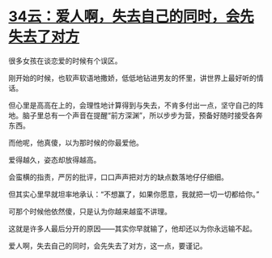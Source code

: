 # [34云：爱人啊，失去自己的同时，会先失去了对方](https://github.com/platojobs/SFLOG/issues/34)

很多女孩在谈恋爱的时候有个误区。

刚开始的时候，也软声软语地撒娇，低低地钻进男友的怀里，讲世界上最好听的情话。

但心里是高高在上的，会理性地计算得到与失去，不肯多付出一点，坚守自己的阵地。脑子里总有一个声音在提醒“前方深渊”，所以步步为营，预备好随时接受各奔东西。

而他呢，他真傻，以为那时候的你最爱他。

爱得越久，姿态却放得越高。

会蛮横的指责，严厉的批评，口口声声把对方的缺点数落地仔仔细细。

但其实心里早就坦率地承认：“不想赢了，如果你愿意，我就把一切一切都给你。”

可那个时候他依然傻，只是认为你越来越蛮不讲理。

这就是许多人最后分开的原因——其实你早就输了，他却还以为你永远输不起。

爱人啊，失去自己的同时，会先失去了对方，这一点，要谨记。